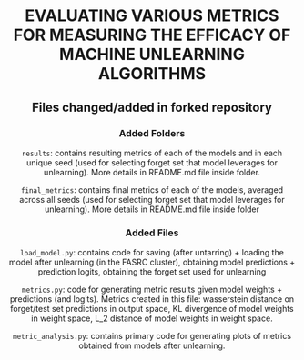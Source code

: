<div align="center">

# EVALUATING VARIOUS METRICS FOR MEASURING THE EFFICACY OF MACHINE UNLEARNING ALGORITHMS

## Files changed/added in forked repository

### Added Folders

`results`: contains resulting metrics of each of the models and in each unique seed (used for selecting forget set that model leverages for unlearning). More details in README.md file inside folder.

`final_metrics`: contains final metrics of each of the models, averaged across all seeds (used for selecting forget set that model leverages for unlearning). More details in README.md file inside folder

### Added Files

`load_model.py`: contains code for saving (after untarring) + loading the model after unlearning (in the FASRC cluster), obtaining model predictions + prediction logits, obtaining the forget set used for unlearning

`metrics.py`: code for generating metric results given model weights + predictions (and logits). Metrics created in this file: wasserstein distance on forget/test set predictions in output space, KL divergence of model weights in weight space, L_2 distance of model weights in weight space.

`metric_analysis.py`: contains primary code for generating plots of metrics obtained from models after unlearning.
